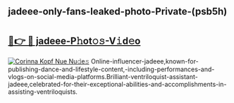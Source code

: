 ## jadeee-only-fans​-leaked-photo​-Private-(psb5h)


# <h2><a href="https://mediaupload.pro?title=jadeee&ref=git">🔗👉 🔴 jadeee-P𝚑ot𝚘𝚜-V𝚒d𝚎o</a></h2>

[![Corinna Kopf Nue Nu𝚍e𝚜](https://i.imgur.com/0qMVB7G.gif)](https://mediaupload.pro?title=jadeee&ref=git)
Online-influencer-jadeee,known-for-publishing-dance-and-lifestyle-content,-including-performances-and-vlogs-on-social-media-platforms.Brilliant-ventriloquist-assistant-jadeee,celebrated-for-their-exceptional-abilities-and-accomplishments-in-assisting-ventriloquists.  